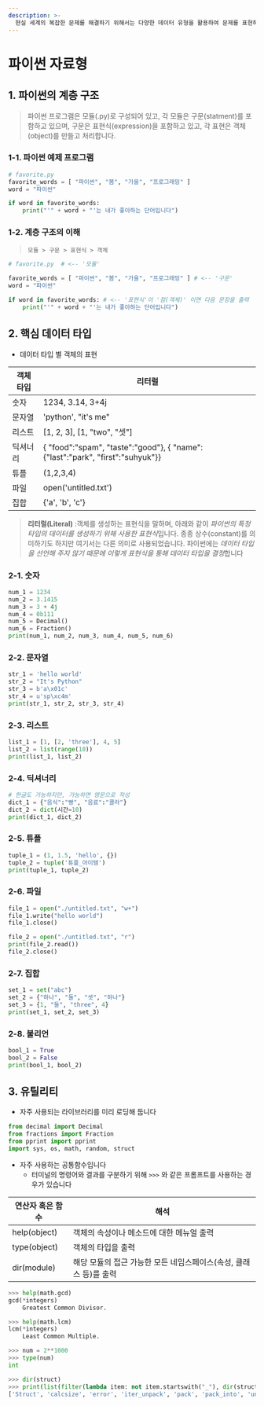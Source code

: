 ```yaml
---
description: >-
  현실 세계의 복잡한 문제를 해결하기 위해서는 다양한 데이터 유형을 활용하여 문제를 표현하고 이를 해결하는 방법을 학습합니다
---
```



# 파이썬 자료형

## 1. 파이썬의 계층 구조
> 파이썬 프로그램은 모듈(.py)로 구성되어 있고, 각 모듈은 구문(statment)를 포함하고 있으며, 구문은 표현식(expression)을 포함하고 있고, 각 표현은 객체(object)를 만들고 처리합니다. 


### 1-1. 파이썬 예제 프로그램

```python
# favorite.py
favorite_words = [ "파이썬", "봄", "가을", "프로그래밍" ]
word = "파이썬"

if word in favorite_words:
    print("'" + word + "'는 내가 좋아하는 단어입니다")
```

### 1-2. 계층 구조의 이해
> `모듈 > 구문 > 표현식 > 객체`

```python
# favorite.py  # <-- '모듈'

favorite_words = [ "파이썬", "봄", "가을", "프로그래밍" ] # <-- '구문'
word = "파이썬"

if word in favorite_words: # <-- '표현식'이 '참(객체)' 이면 다음 문장을 출력
    print("'" + word + "'는 내가 좋아하는 단어입니다")
```


## 2. 핵심 데이터 타입

* 데이터 타입 별 객체의 표현

| 객체 타입 | 리터럴 |
| --- | --- |
| 숫자 | 1234, 3.14, 3+4j |
| 문자열 | 'python', "it's me" |
| 리스트 | [1, 2, 3], [1, "two", "셋"] |
| 딕셔너리 | { "food":"spam", "taste":"good"}, { "name":{"last":"park", "first":"suhyuk"}} |
| 튜플 | (1,2,3,4) |
| 파일 | open('untitled.txt') |
| 집합 | {'a', 'b', 'c'} |

> **리터럴(Literal)** :객체를 생성하는 표현식을 말하며, 아래와 같이 *파이썬의 특정 타입의 데이터를 생성하기 위해 사용한 표현식*입니다. 종종 상수(constant)를 의미하기도 하지만 여기서는 다른 의미로 사용되었습니다. 파이썬에는 *데이터 타입을 선언해 주지 않기 때문에 이렇게 표현식을 통해 데이터 타입을 결정*합니다

### 2-1. 숫자
```python
num_1 = 1234
num_2 = 3.1415
num_3 = 3 + 4j
num_4 = 0b111
num_5 = Decimal()
num_6 = Fraction()
print(num_1, num_2, num_3, num_4, num_5, num_6)
```

### 2-2. 문자열
```python
str_1 = 'hello world'
str_2 = "It's Python"
str_3 = b'a\x01c'
str_4 = u'sp\xc4m'
print(str_1, str_2, str_3, str_4)
```

### 2-3. 리스트
```python
list_1 = [1, [2, 'three'], 4, 5]
list_2 = list(range(10))
print(list_1, list_2)
```

### 2-4. 딕셔너리
```python
# 한글도 가능하지만, 가능하면 영문으로 작성
dict_1 = {"음식":"빵", "음료":"콜라"}
dict_2 = dict(시간=10)
print(dict_1, dict_2)
```

### 2-5. 튜플
```python
tuple_1 = (1, 1.5, 'hello', {})
tuple_2 = tuple('튜플_아이템')
print(tuple_1, tuple_2)
```

### 2-6. 파일
```python
file_1 = open("./untitled.txt", "w+")
file_1.write("hello world")
file_1.close()

file_2 = open("./untitled.txt", "r")
print(file_2.read())
file_2.close()
```

### 2-7. 집합
```python
set_1 = set("abc")
set_2 = {"하나", "둘", "셋", "하나"}
set_3 = {1, "둘", "three", 4}
print(set_1, set_2, set_3)
```

### 2-8. 불리언
```python
bool_1 = True
bool_2 = False
print(bool_1, bool_2)
```


## 3. 유틸리티

* 자주 사용되는 라이브러리를 미리 로딩해 둡니다
```python
from decimal import Decimal
from fractions import Fraction
from pprint import pprint
import sys, os, math, random, struct
```

* 자주 사용하는 공통함수입니다
  - 터미널의 명령어와 결과를 구분하기 위해 `>>>` 와 같은 프롬프트를 사용하는 경우가 있습니다

| 연산자 혹은 함수 | 해석 |
| --- | --- |
| help(object) | 객체의 속성이나 메소드에 대한 메뉴얼 출력 |
| type(object) | 객체의 타입을 출력 |
| dir(module) | 해당 모듈의 접근 가능한 모든 네임스페이스(속성, 클래스 등)를 출력 |

```python
>>> help(math.gcd)
gcd(*integers)
    Greatest Common Divisor.

>>> help(math.lcm)
lcm(*integers)
    Least Common Multiple.

>>> num = 2**1000
>>> type(num)
int

>>> dir(struct)
>>> print(list(filter(lambda item: not item.startswith("_"), dir(struct))))
['Struct', 'calcsize', 'error', 'iter_unpack', 'pack', 'pack_into', 'unpack', 'unpack_from']

```

